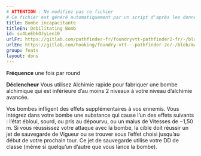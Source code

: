 ```yaml
---
# ATTENTION : Ne modifiez pas ce fichier
# Ce fichier est généré automatiquement par un script d'après les données du module Foundry VTT officiel et de sa traduction
title: Bombe incapacitante
titleEn: Debilitating Bomb
id: sv4LeEbkOJyLen10
urlFr: https://gitlab.com/pathfinder-fr/foundryvtt-pathfinder2-fr/-/blob/master/data/feats/sv4LeEbkOJyLen10.htm
urlEn: https://gitlab.com/hooking/foundry-vtt---pathfinder-2e/-/blob/master/packs/data/feats.db/debilitating-bomb.json
group: feats
layout: dons
---
```

**Fréquence** une fois par round

**Déclencheur** Vous utilisez Alchimie rapide pour fabriquer une bombe alchimique qui est inférieure d’au moins 2 niveaux à votre niveau d’alchimie avancée.

Vos bombes infligent des effets supplémentaires à vos ennemis. Vous intégrez dans votre bombe une substance qui cause l’un des effets suivants : l’état ébloui, sourd, ou pris au dépourvu, ou un malus de Vitesses de −1,50 m. Si vous réussissez votre attaque avec la bombe, la cible doit réussir un jet de sauvegarde de Vigueur ou se trouver sous l’effet choisi jusqu’au début de votre prochain tour. Ce jet de sauvegarde utilise votre DD de classe (même si quelqu’un d’autre que vous lance la bombe).


